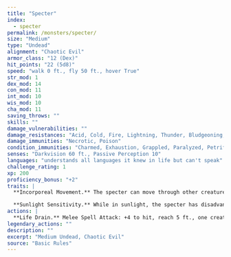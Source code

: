 ```yaml
---
title: "Specter"
index:
  - specter
permalink: /monsters/specter/
size: "Medium"
type: "Undead"
alignment: "Chaotic Evil"
armor_class: "12 (Dex)"
hit_points: "22 (5d8)"
speed: "walk 0 ft., fly 50 ft., hover True"
str_mod: 1
dex_mod: 14
con_mod: 11
int_mod: 10
wis_mod: 10
cha_mod: 11
saving_throws: ""
skills: ""
damage_vulnerabilities: ""
damage_resistances: "Acid, Cold, Fire, Lightning, Thunder, Bludgeoning, Piercing, And Slashing From Nonmagical Weapons"
damage_immunities: "Necrotic, Poison"
condition_immunities: "Charmed, Exhaustion, Grappled, Paralyzed, Petrified, Poisoned, Prone, Restrained, Unconscious"
senses: "Darkvision 60 ft., Passive Perception 10"
languages: "understands all languages it knew in life but can't speak"
challenge_rating: 1
xp: 200
proficiency_bonus: "+2"
traits: |
  **Incorporeal Movement.** The specter can move through other creatures and objects as if they were difficult terrain. It takes 5 (1d10) force damage if it ends its turn inside an object.

  **Sunlight Sensitivity.** While in sunlight, the specter has disadvantage on attack rolls, as well as on Wisdom (Perception) checks that rely on sight.
actions: |
  **Life Drain.** Melee Spell Attack: +4 to hit, reach 5 ft., one creature. Hit: 10 (3d6) necrotic damage. The target must succeed on a DC 10 Constitution saving throw or its hit point maximum is reduced by an amount equal to the damage taken. This reduction lasts until the creature finishes a long rest. The target dies if this effect reduces its hit point maximum to 0.  
legendary_actions: ""
description: ""
excerpt: "Medium Undead, Chaotic Evil"
source: "Basic Rules"
---
```

